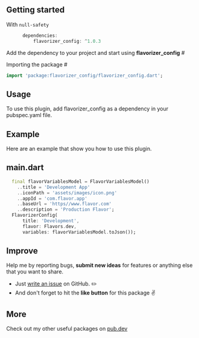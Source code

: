 
## Getting started

With `null-safety`

```dart
      dependencies:
          flavorizer_config: ^1.0.3
```

Add the dependency to your project and start using **flavorizer_config** #

Importing the package #
```dart
import 'package:flavorizer_config/flavorizer_config.dart';
```

## Usage

To use this plugin, add flavorizer_config as a dependency in your pubspec.yaml file.

## Example

Here are an example that show you how to use this plugin.

## main.dart
```dart
  final flavorVariablesModel = FlavorVariablesModel()
    ..title = 'Development App'
    ..iconPath = 'assets/images/icon.png'
    ..appId = 'com.flavor.app'
    ..baseUrl = 'https//www.flavor.com'
    ..description = 'Production Flavor';
  FlavorizerConfig(
      title: 'Development',
      flavor: Flavors.dev,
      variables: flavorVariablesModel.toJson());
```



## Improve

Help me by reporting bugs, **submit new ideas** for features or anything else that you want to share.

- Just [write an issue](https://github.com/MohamedGhoneem/flavorizer_config/issues) on GitHub. ✏️
- And don't forget to hit the **like button** for this package ✌️

## More

Check out my other useful packages on [pub.dev](https://pub.dev/publishers/ghoneem.com/packages)

